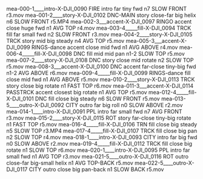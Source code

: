 mea-000-1____intro-X-DJI_0090 FIRE intro far tiny fwd n7 SLOW FRONT r3.mov
mea-001-2____story-X-DJI_0102 DNC-MAIN story close-far big helix n6 SLOW FRONT r5.MP4
mea-002-3___accent-X-DJI_0097 RINGO accent close huge fwd n1 AVG TOP r4.mov
mea-003-4_____fill-X-DJI_0094 TRCK fill far small fwd n2 SLOW FRONT r3.mov
mea-004-2____story-X-DJI_0105 TRCK story mid big steady n4 AVG TOP r5.mov
mea-005-3___accent-X-DJI_0099 RINGS-dance accent close mid fwd n1 AVG ABOVE r4.mov
mea-006-4_____fill-X-DJI_0098 DNC fill mid mid pan n1-2 SLOW TOP r5.mov
mea-007-2____story-X-DJI_0108 DNC story close mid rotate n2 SLOW TOP r5.mov
mea-008-3___accent-X-DJI_0100 DNC accent far-close tiny-big fwd n1-2 AVG ABOVE r6.mov
mea-009-4_____fill-X-DJI_0099 RINGS-dance fill close mid fwd n1 AVG ABOVE r5.mov
mea-010-2____story-X-DJI_0113 TRCK story close big rotate n1 FAST TOP r6.mov
mea-011-3___accent-X-DJI_0114 PASSTRCK accent closest big rotate n1 AVG TOP r5.mov
mea-012-4_____fill-X-DJI_0101 DNC fill close big steady n6 SLOW FRONT r5.mov
mea-013-5____outro-X-DJI_0092 CITY outro far big roll n0 SLOW ABOVE r2.mov
mea-014-1____intro-X-DJI_0091 PPL intro far small fwd n7 AVG FRONT r3.mov
mea-015-2____story-X-DJI_0115 ROT story far-close tiny-big rotate n1 FAST TOP r5.mov
mea-016-4_____fill-X-DJI_0106 TRN fill close big steady n5 SLOW TOP r3.MP4
mea-017-4_____fill-X-DJI_0107 TRCK fill close big pan n2 SLOW TOP r4.mov
mea-018-1____intro-X-DJI_0093 CITY intro far big fwd n0 SLOW ABOVE r2.mov
mea-019-4_____fill-X-DJI_0112 TRCK fill close big rotate n1 SLOW TOP r6.mov
mea-020-1____intro-X-DJI_0095 PPL intro far small fwd n1 AVG TOP r3.mov
mea-021-5____outro-X-DJI_0116 ROT outro close-far big-small helix n1 AVG TOP-BACK r5.mov
mea-022-5____outro-X-DJI_0117 CITY outro close big pan-back n1 SLOW BACK r5.mov
